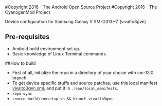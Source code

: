 #Copyright 2016 - The Android Open Source Project
#Copyright 2016 - The CyanogenMod Project

Device configuration for Samsung Galaxy V SM-G313HZ (vivalto3gvn)

## Pre-requisites
* Android build environment set up.
* Basic knowledge of Linux Terminal commands.

##How to build
* First of all, initialize the repo in a directory of your choice with cm-13.0 branch.
* To get device specific stuffs and source patches, use this local manifest [vivalto3gvn.xml](https://github.com/ngoquang2708/android_local_manifests/blob/cm-13.0-vivalto3gvn/vivalto3gvn.xml), and put it in `.repo/local_manifests`.
* `repo sync`
* `source build/envsetup.sh && brunch vivalto3gvn`
